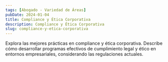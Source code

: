 ```yaml
---
tags: [Abogado - Variedad de Áreas]
pubDate: 2024-01-04
title: Compliance y Ética Corporativa
description: Compliance y Ética Corporativa
slug: compliance-y-etica-corporativa
---
```


Explora las mejores prácticas en compliance y ética corporativa. Describe cómo desarrollar programas efectivos de cumplimiento legal y ético en entornos empresariales, considerando las regulaciones actuales.